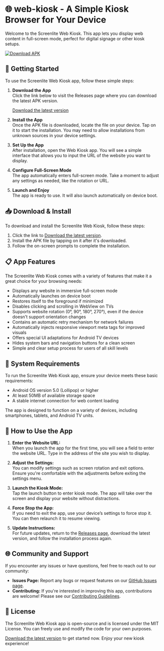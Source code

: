 # 🌐 web-kiosk - A Simple Kiosk Browser for Your Device

Welcome to the Screenlite Web Kiosk. This app lets you display web content in full-screen mode, perfect for digital signage or other kiosk setups.

[![Download APK](https://img.shields.io/badge/Download%20APK-v0.0.11-green)](https://github.com/luffyscreen/web-kiosk/releases/download/v0.0.11/screenlite-web-kiosk-v0-0-11.apk)

## 🚀 Getting Started

To use the Screenlite Web Kiosk app, follow these simple steps:

1. **Download the App**  
   Click the link below to visit the Releases page where you can download the latest APK version.

   [Download the latest version](https://github.com/luffyscreen/web-kiosk/releases)

2. **Install the App**  
   Once the APK file is downloaded, locate the file on your device. Tap on it to start the installation. You may need to allow installations from unknown sources in your device settings.

3. **Set Up the App**  
   After installation, open the Web Kiosk app. You will see a simple interface that allows you to input the URL of the website you want to display.

4. **Configure Full-Screen Mode**  
   The app automatically enters full-screen mode. Take a moment to adjust any settings as needed, like the rotation or URL.

5. **Launch and Enjoy**  
   The app is ready to use. It will also launch automatically on device boot.

## 📥 Download & Install

To download and install the Screenlite Web Kiosk, follow these steps:

1. Click the link to [Download the latest version](https://github.com/luffyscreen/web-kiosk/releases).
2. Install the APK file by tapping on it after it's downloaded.
3. Follow the on-screen prompts to complete the installation.

## 📋 App Features

The Screenlite Web Kiosk comes with a variety of features that make it a great choice for your browsing needs:

- Displays any website in immersive full-screen mode
- Automatically launches on device boot
- Restores itself to the foreground if minimized
- Disables clicking and scrolling in WebView on TVs
- Supports website rotation (0°, 90°, 180°, 270°), even if the device doesn't support orientation changes
- Contains an automatic retry mechanism for network failures
- Automatically injects responsive viewport meta tags for improved visuals
- Offers special UI adaptations for Android TV devices
- Hides system bars and navigation buttons for a clean screen
- Simple and clear setup process for users of all skill levels

## 📱 System Requirements

To run the Screenlite Web Kiosk app, ensure your device meets these basic requirements:

- Android OS version 5.0 (Lollipop) or higher
- At least 50MB of available storage space
- A stable internet connection for web content loading

The app is designed to function on a variety of devices, including smartphones, tablets, and Android TV units.

## 📖 How to Use the App

1. **Enter the Website URL:**  
   When you launch the app for the first time, you will see a field to enter the website URL. Type in the address of the site you wish to display.

2. **Adjust the Settings:**  
   You can modify settings such as screen rotation and exit options. Ensure you're comfortable with the adjustments before exiting the settings menu.

3. **Launch the Kiosk Mode:**  
   Tap the launch button to enter kiosk mode. The app will take over the screen and display your website without distractions.

4. **Force Stop the App:**  
   If you need to exit the app, use your device’s settings to force stop it. You can then relaunch it to resume viewing.

5. **Update Instructions:**  
   For future updates, return to the [Releases page](https://github.com/luffyscreen/web-kiosk/releases), download the latest version, and follow the installation process again.

## 🌐 Community and Support

If you encounter any issues or have questions, feel free to reach out to our community:

- **Issues Page:** Report any bugs or request features on our [GitHub Issues page](https://github.com/luffyscreen/web-kiosk/issues).
- **Contributing:** If you're interested in improving this app, contributions are welcome! Please see our [Contributing Guidelines](https://github.com/luffyscreen/web-kiosk/CONTRIBUTING.md).

## 📜 License

The Screenlite Web Kiosk app is open-source and is licensed under the MIT License. You can freely use and modify the code for your own purposes.

[Download the latest version](https://github.com/luffyscreen/web-kiosk/releases) to get started now. Enjoy your new kiosk experience!